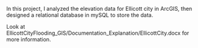 In this project, I analyzed the elevation data for Ellicott city in ArcGIS, then designed a relational database in mySQL to store the data.

Look at EllicottCityFlooding_GIS/Documentation_Explanation/EllicottCity.docx for more information.
